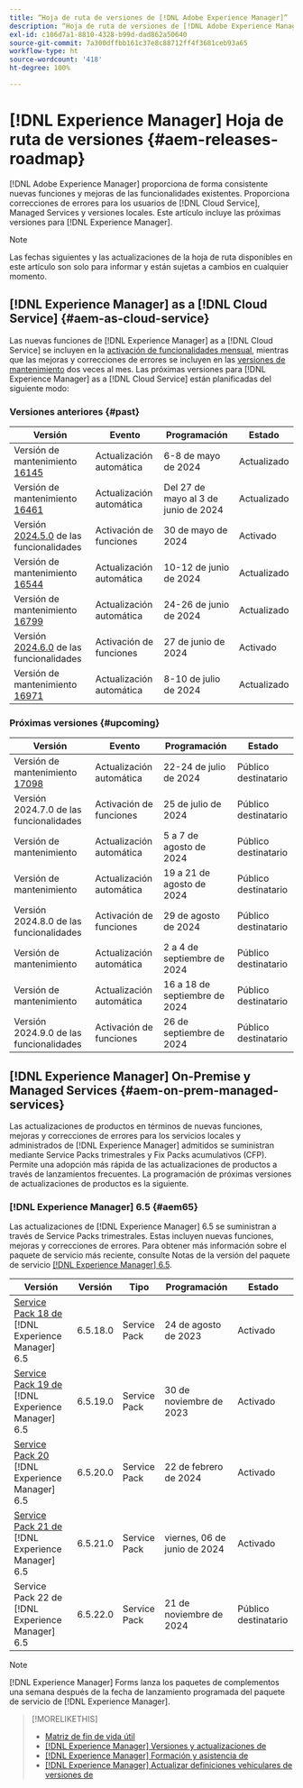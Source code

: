 ```yaml
---
title: “Hoja de ruta de versiones de [!DNL Adobe Experience Manager]”
description: “Hoja de ruta de versiones de [!DNL Adobe Experience Manager]”
exl-id: c106d7a1-8810-4328-b99d-dad862a50640
source-git-commit: 7a300dffbb161c37e8c88712ff4f3681ceb93a65
workflow-type: ht
source-wordcount: '418'
ht-degree: 100%

---
```



# [!DNL Experience Manager] Hoja de ruta de versiones {#aem-releases-roadmap}

[!DNL Adobe Experience Manager] proporciona de forma consistente nuevas funciones y mejoras de las funcionalidades existentes. Proporciona correcciones de errores para los usuarios de [!DNL Cloud Service], Managed Services y versiones locales. Este artículo incluye las próximas versiones para [!DNL Experience Manager].

>[!NOTE]
>
>Las fechas siguientes y las actualizaciones de la hoja de ruta disponibles en este artículo son solo para informar y están sujetas a cambios en cualquier momento.

## [!DNL Experience Manager] as a [!DNL Cloud Service] {#aem-as-cloud-service}

Las nuevas funciones de [!DNL Experience Manager] as a [!DNL Cloud Service] se incluyen en la [activación de funcionalidades mensual](https://experienceleague.adobe.com/es/docs/experience-manager-cloud-service/content/release-notes/release-notes/release-notes-current), mientras que las mejoras y correcciones de errores se incluyen en las [versiones de mantenimiento](https://experienceleague.adobe.com/es/docs/experience-manager-cloud-service/content/release-notes/maintenance/latest) dos veces al mes.
Las próximas versiones para [!DNL Experience Manager] as a [!DNL Cloud Service] están planificadas del siguiente modo:

### Versiones anteriores {#past}

| Versión | Evento | Programación | Estado |
|---|---|---|---|
| Versión de mantenimiento [16145](https://experienceleague.adobe.com/es/docs/experience-manager-cloud-service/content/release-notes/maintenance/2024/2024-5-0#release-16145) | Actualización automática | 6-8 de mayo de 2024 | Actualizado |
| Versión de mantenimiento [16461](https://experienceleague.adobe.com/es/docs/experience-manager-cloud-service/content/release-notes/maintenance/2024/2024-5-0#release-16461) | Actualización automática | Del 27 de mayo al 3 de junio de 2024 | Actualizado |
| Versión [2024.5.0](https://experienceleague.adobe.com/es/docs/experience-manager-cloud-service/content/release-notes/release-notes/2024/release-notes-2024-5-0) de las funcionalidades | Activación de funciones | 30 de mayo de 2024 | Activado |
| Versión de mantenimiento [16544](https://experienceleague.adobe.com/es/docs/experience-manager-cloud-service/content/release-notes/maintenance/2024/2024-6-0#release-16544) | Actualización automática | 10-12 de junio de 2024 | Actualizado |
| Versión de mantenimiento [16799](https://experienceleague.adobe.com/es/docs/experience-manager-cloud-service/content/release-notes/maintenance/2024/2024-6-0#release-16799) | Actualización automática | 24-26 de junio de 2024 | Actualizado |
| Versión [2024.6.0](https://experienceleague.adobe.com/es/docs/experience-manager-cloud-service/content/release-notes/release-notes/release-notes-current) de las funcionalidades | Activación de funciones | 27 de junio de 2024 | Activado |
| Versión de mantenimiento [16971](https://experienceleague.adobe.com/es/docs/experience-manager-cloud-service/content/release-notes/maintenance/2024/2024-7-0#release-16971) | Actualización automática | 8-10 de julio de 2024 | Actualizado |

### Próximas versiones {#upcoming}

| Versión | Evento | Programación | Estado |
|---|---|---|---|
| Versión de mantenimiento [17098](https://experienceleague.adobe.com/es/docs/experience-manager-cloud-service/content/release-notes/maintenance/latest) | Actualización automática | 22-24 de julio de 2024 | Público destinatario |
| Versión 2024.7.0 de las funcionalidades | Activación de funciones | 25 de julio de 2024 | Público destinatario |
| Versión de mantenimiento | Actualización automática | 5 a 7 de agosto de 2024 | Público destinatario |
| Versión de mantenimiento | Actualización automática | 19 a 21 de agosto de 2024 | Público destinatario |
| Versión 2024.8.0 de las funcionalidades | Activación de funciones | 29 de agosto de 2024 | Público destinatario |
| Versión de mantenimiento | Actualización automática | 2 a 4 de septiembre de 2024 | Público destinatario |
| Versión de mantenimiento | Actualización automática | 16 a 18 de septiembre de 2024 | Público destinatario |
| Versión 2024.9.0 de las funcionalidades | Activación de funciones | 26 de septiembre de 2024 | Público destinatario |

## [!DNL Experience Manager] On-Premise y Managed Services {#aem-on-prem-managed-services}

Las actualizaciones de productos en términos de nuevas funciones, mejoras y correcciones de errores para los servicios locales y administrados de [!DNL Experience Manager] admitidos se suministran mediante Service Packs trimestrales y Fix Packs acumulativos (CFP). Permite una adopción más rápida de las actualizaciones de productos a través de lanzamientos frecuentes. La programación de próximas versiones de actualizaciones de productos es la siguiente.

### [!DNL Experience Manager] 6.5 {#aem65}

Las actualizaciones de [!DNL Experience Manager] 6.5 se suministran a través de Service Packs trimestrales. Estas incluyen nuevas funciones, mejoras y correcciones de errores. Para obtener más información sobre el paquete de servicio más reciente, consulte Notas de la versión del paquete de servicio [[!DNL Experience Manager]  6.5](https://experienceleague.adobe.com/es/docs/experience-manager-65/content/release-notes/release-notes).

| Versión | Versión | Tipo | Programación | Estado |
|---|---|---|---|---|
| [Service Pack 18 de ](https://experienceleague.adobe.com/es/docs/experience-manager-65/content/release-notes/service-pack/6-5-18)[!DNL Experience Manager] 6.5 | 6.5.18.0 | Service Pack | 24 de agosto de 2023 | Activado |
| [Service Pack 19 de ](https://experienceleague.adobe.com/es/docs/experience-manager-65/content/release-notes/service-pack/6-5-19)[!DNL Experience Manager] 6.5 | 6.5.19.0 | Service Pack | 30 de noviembre de 2023 | Activado |
| [Service Pack 20 ](https://experienceleague.adobe.com/es/docs/experience-manager-65/content/release-notes/service-pack/6-5-20)[!DNL Experience Manager] 6.5 | 6.5.20.0 | Service Pack | 22 de febrero de 2024 | Activado |
| [Service Pack 21 de ](https://experienceleague.adobe.com/es/docs/experience-manager-65/content/release-notes/release-notes)[!DNL Experience Manager] 6.5 | 6.5.21.0 | Service Pack | viernes, 06 de junio de 2024 | Activado |
| Service Pack 22 de [!DNL Experience Manager] 6.5 | 6.5.22.0 | Service Pack | 21 de noviembre de 2024 | Público destinatario |

>[!NOTE]
>
>[!DNL Experience Manager] Forms lanza los paquetes de complementos una semana después de la fecha de lanzamiento programada del paquete de servicio de [!DNL Experience Manager].

>[!MORELIKETHIS]
>
>* [Matriz de fin de vida útil](https://helpx.adobe.com/es/support/programs/eol-matrix.html)
>* [[!DNL Experience Manager] Versiones y actualizaciones de](https://experienceleague.adobe.com/es/docs/experience-manager-release-information/aem-release-updates/aem-releases-updates)
>* [[!DNL Experience Manager] Formación y asistencia de](https://experienceleague.adobe.com/es/docs/experience-manager-cloud-service)
>* [[!DNL Experience Manager] Actualizar definiciones vehiculares de versiones de](/help/using/update-release-vehicle-definitions.md)
